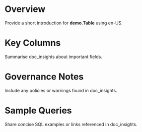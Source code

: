 # Overview
Provide a short introduction for **demo.Table** using en-US.

# Key Columns
Summarise doc_insights about important fields.

# Governance Notes
Include any policies or warnings found in doc_insights.

# Sample Queries
Share concise SQL examples or links referenced in doc_insights.

